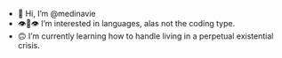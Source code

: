 - 🦋 Hi, I’m @medinavie
- 👁👄👁 I’m interested in languages, alas not the coding type.
- 🙃 I’m currently learning how to handle living in a perpetual existential crisis.

<!---
medinavie/medinavie is a ✨ special ✨ repository because its `README.md` (this file) appears on your GitHub profile.
You can click the Preview link to take a look at your changes.
--->
